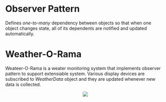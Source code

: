 # Observer Pattern

Defines _one-to-many_ dependency between objects so that when one object changes state, all of its dependents are notified and updated automatically.

# Weather-O-Rama

Weateer-O-Rama is a weater monitoring system that implements observer pattern to support extensiable system. Various display devices are subscribed to _WeatherData_ object and they are updated whenever new data is collected.

<div align="center"> 
    <img src="https://user-images.githubusercontent.com/56651041/208571731-2db74b2d-f63b-490a-97f2-9d518050f2e8.png">    
</div>
